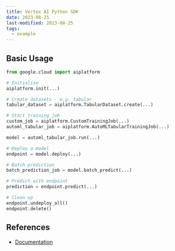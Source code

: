 ```yaml
---
title: Vertex AI Python SDK
date: 2023-08-25
last-modified: 2023-08-25
tags:
  - example
---
```


## Basic Usage

```python
from google.cloud import aiplatform

# Initialise
aiplatform.init(...)

# Create datasets - e.g. tabular
tabular_dataset = aiplatform.TabularDataset.create(...)

# Start training job
custom_job = aiplatform.CustomTrainingJob(...)
automl_tabular_job = aiplatform.AutoMLTabularTrainingJob(...)

model = automl_tabular_job.run(...)

# Deploy a model
endpoint = model.deploy(...)

# Batch prediction
batch_prediction_job = model.batch_predict(...)

# Predict with endpoint
prediction = endpoint.predict(...)

# Clean up
endpoint.undeploy_all()
endpoint.delete()
```

## References

- [Documentation](https://cloud.google.com/python/docs/reference/aiplatform/latest)